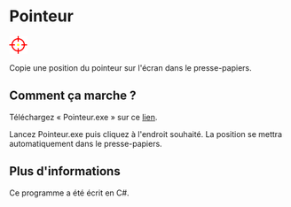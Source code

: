 # Pointeur

<p>
	<img src="https://github.com/TheRake66/Pointeur/blob/main/curseur.png">

Copie une position du pointeur sur l'écran dans le presse-papiers.
</p>

## Comment ça marche ?

Téléchargez « Pointeur.exe » sur ce <a href="https://github.com/TheRake66/Pointeur/releases/">lien</a>.

Lancez Pointeur.exe puis cliquez à l'endroit souhaité. La position se mettra automatiquement dans le presse-papiers.

## Plus d'informations

Ce programme a été écrit en C#.